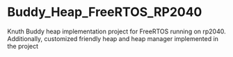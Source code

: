 # Buddy_Heap_FreeRTOS_RP2040

Knuth Buddy heap implementation project for FreeRTOS running on rp2040. Additionally, customized friendly heap and heap manager implemented in the project
